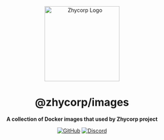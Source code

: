 <div align="center">

<img src="https://api.zhycorp.org/assets/images/logo.webp" alt="Zhycorp Logo" width="200px" height="200px"/>

# @zhycorp/images

**A collection of Docker images that used by Zhycorp project**

[![GitHub](https://img.shields.io/github/license/zhycorp/images)](https://github.com/zhycorp/images/blob/main/LICENSE)
[![Discord](https://discordapp.com/api/guilds/332877090003091456/embed.png)](https://zhycorp.org/discord)

</div>
